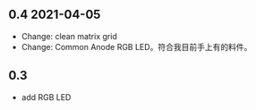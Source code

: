 ## 0.4 2021-04-05

- Change: clean matrix grid
- Change: Common Anode RGB LED。符合我目前手上有的料件。

## 0.3

- add RGB LED